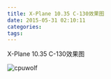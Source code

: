 ```yaml
---
title: X-Plane 10.35 C-130效果图
date: 2015-05-31 02:10:11
categories:
tags:
---
```


X-Plane 10.35 C-130效果图

![cpuwolf](/images/data/attachment/201505/31/100935jnh3hnjgbnugug6h.gif)

